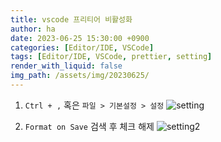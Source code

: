 ```yaml
---
title: vscode 프리티어 비활성화
author: ha
date: 2023-06-25 15:30:00 +0900
categories: [Editor/IDE, VSCode]
tags: [Editor/IDE, VSCode, prettier, setting]
render_with_liquid: false
img_path: /assets/img/20230625/
---
```


1. `Ctrl + ,` 혹은 `파일 > 기본설정 > 설정`
   ![setting](setting.png)

2. `Format on Save` 검색 후 체크 해제
   ![setting2](setting2.png)

